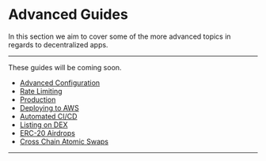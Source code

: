 # Advanced Guides

In this section we aim to cover some of the more advanced topics in regards to decentralized apps.

---

These guides will be coming soon.

* [Advanced Configuration](./advanced-configuration)
* [Rate Limiting](./rate-limiting)
* [Production](./production)
* [Deploying to AWS](./deploying-to-aws)
* [Automated CI/CD](./automated-cicd)
* [Listing on DEX](./listing-on-dex)
* [ERC-20 Airdrops](./erc20-airdrop)
* [Cross Chain Atomic Swaps](./cross-chain-atomic-swap)

---
